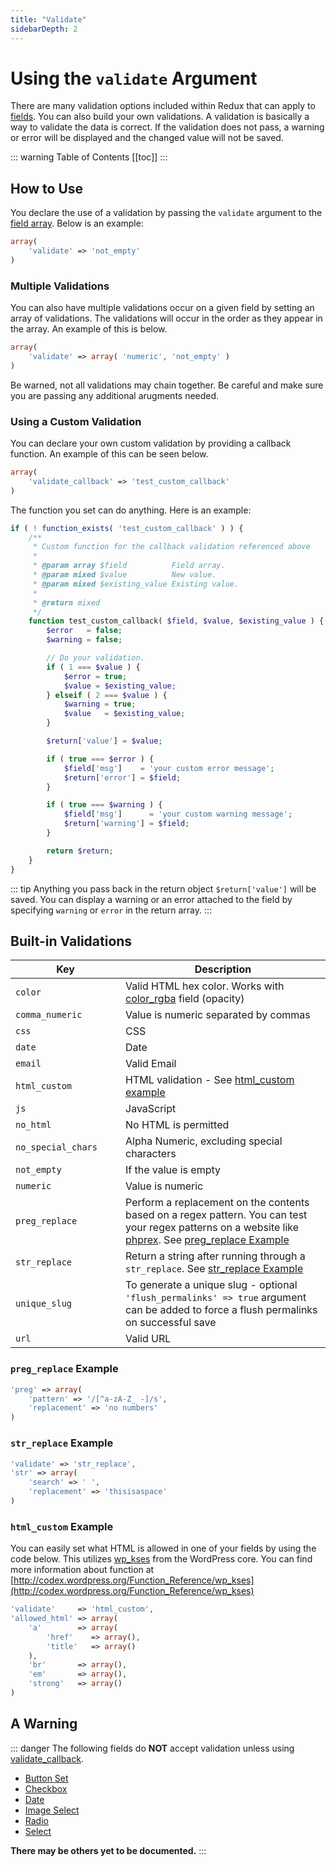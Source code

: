 ```yaml
---
title: "Validate"
sidebarDepth: 2
---
```


# Using the `validate` Argument

There are many validation options included within Redux that can apply to [fields](../objects/field.md). You can 
also build your own validations. A validation is basically a way to validate the data is correct. If the validation
does not pass, a warning or error will be displayed and the changed value will not be saved.

::: warning Table of Contents
[[toc]]
:::

## How to Use
You declare the use of a validation by passing the `validate` argument to the [field array](../objects/field.md).
Below is an example:
 
```php
array(
    'validate' => 'not_empty'
)
```

### Multiple Validations

You can also have multiple validations occur on a given field by setting an array of validations. The validations will
occur in the order as they appear in the array. An example of this is below.
```php
array(
    'validate' => array( 'numeric', 'not_empty' )
)
```

Be warned, not all validations may chain together. Be careful and make sure you are passing any additional arugments needed.


### Using a Custom Validation

You can declare your own custom validation by providing a callback function. An example of this can be seen below.

```php
array(
    'validate_callback' => 'test_custom_callback'
)
```

The function you set can do anything. Here is an example:
```php
if ( ! function_exists( 'test_custom_callback' ) ) {
	/**
	 * Custom function for the callback validation referenced above
	 *
	 * @param array $field          Field array.
	 * @param mixed $value          New value.
	 * @param mixed $existing_value Existing value.
	 *
	 * @return mixed
	 */
	function test_custom_callback( $field, $value, $existing_value ) {
		$error   = false;
		$warning = false;

		// Do your validation.
		if ( 1 === $value ) {
			$error = true;
			$value = $existing_value;
		} elseif ( 2 === $value ) {
			$warning = true;
			$value   = $existing_value;
		}

		$return['value'] = $value;

		if ( true === $error ) {
			$field['msg']    = 'your custom error message';
			$return['error'] = $field;
		}

		if ( true === $warning ) {
			$field['msg']      = 'your custom warning message';
			$return['warning'] = $field;
		}

		return $return;
	}
}
```

::: tip
Anything you pass back in the return object `$return['value']` will be saved. You can display a warning or an error
attached to the field by specifying `warning` or `error` in the return array.
:::

## Built-in Validations

|<div style="width:160px;">Key</div>| Description                                                                                                                                                                                                          |
|--|----------------------------------------------------------------------------------------------------------------------------------------------------------------------------------------------------------------------|
|`color`| Valid HTML hex color. Works with [color_rgba](../../core-fields/color-rgba.md) field (opacity)                                                                                                                       |
|`comma_numeric`| Value is numeric separated by commas                                                                                                                                                                                 |
|`css`| CSS                                                                                                                                                                                                                  |
|`date`| Date                                                                                                                                                                                                                 |
|`email`| Valid Email                                                                                                                                                                                                          |
|`html_custom`| HTML validation - See [html_custom example](validate.md#html-custom-example)                                                                                                                                         |
|`js`| JavaScript                                                                                                                                                                                                           |
|`no_html`| No HTML is permitted                                                                                                                                                                                                 |
|`no_special_chars`| Alpha Numeric, excluding special characters                                                                                                                                                                          |
|`not_empty`| If the value is empty                                                                                                                                                                                                |
|`numeric`| Value is numeric                                                                                                                                                                                                     |
|`preg_replace`| Perform a replacement on the contents based on a regex pattern. You can test your regex patterns on a website like [phprex](https://phphub.net/regex/). See [preg_replace Example](validate.md#preg-replace-example) |
|`str_replace`| Return a string after running through a `str_replace`. See [str_replace Example](validate.md#str-replace-example)                                                                                                    |
|`unique_slug`| To generate a unique slug - optional `'flush_permalinks' => true` argument can be added to force a flush permalinks on successful save                                                                               |
|`url`| Valid URL                                                                                                                                                                                                            |


### `preg_replace` Example

```php    'validate' => 'preg_replace',
'preg' => array(
    'pattern' => '/[^a-zA-Z_ -]/s', 
    'replacement' => 'no numbers'
)
```


### `str_replace` Example

```php    
'validate' => 'str_replace',
'str' => array(
    'search' => ' ', 
    'replacement' => 'thisisaspace'
)
```


### `html_custom` Example

You can easily set what HTML is allowed in one of your fields by using the code below. This utilizes 
[wp_kses](http://codex.wordpress.org/Function_Reference/wp_kses) from the WordPress core. You can find more information 
about function at [http://codex.wordpress.org/Function_Reference/wp_kses](http://codex.wordpress.org/Function_Reference/wp_kses)

```php    
'validate'     => 'html_custom',
'allowed_html' => array( 
    'a'        => array( 
        'href'    => array(), 
        'title'   => array() 
    ), 
    'br'       => array(), 
    'em'       => array(), 
    'strong'   => array() 
)
```



## A Warning
::: danger
The following fields do **NOT** accept validation unless using [validate_callback](validate.md#using-a-custom-validation).

- [Button Set](../../core-fields/button-set.md)
- [Checkbox](../../core-fields/checkbox.md)
- [Date](../../core-fields/date.md)
- [Image Select](../../core-fields/image-select.md)
- [Radio](../../core-fields/radio.md)
- [Select](../../core-fields/select.md)

**There may be others yet to be documented.**
:::
